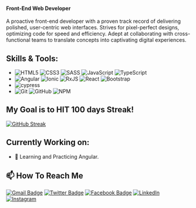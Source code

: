 <!-- # Darkness is the main reason for the SUN to Shine 🌄 -->
#### Front-End Web Developer
<!-- <img align='right' src="https://media.giphy.com/media/M9gbBd9nbDrOTu1Mqx/giphy.gif" width="230"> -->
A proactive front-end developer with a proven track record of delivering polished, user-centric web interfaces. Strives for pixel-perfect designs, optimizing code for speed and efficiency. Adept at collaborating with cross-functional teams to translate concepts into captivating digital experiences.



## Skills & Tools:
  - ![HTML5](https://img.shields.io/badge/-HTML5-E34F26?style=flat-square&logo=html5&logoColor=white) ![CSS3](https://img.shields.io/badge/-CSS3-1572B6?style=flat-square&logo=css3) ![SASS](https://img.shields.io/badge/SASS-hotpink.svg?style=for-the-badge&logo=SASS&logoColor=white) ![JavaScript](https://img.shields.io/badge/-JavaScript-black?style=flat-square&logo=javascript) ![TypeScript](https://img.shields.io/badge/typescript-%23007ACC.svg?style=for-the-badge&logo=typescript&logoColor=white)
  - ![Angular](https://img.shields.io/badge/angular-%23DD0031.svg?style=for-the-badge&logo=angular&logoColor=white) ![Ionic](https://img.shields.io/badge/Ionic-%233880FF.svg?style=for-the-badge&logo=Ionic&logoColor=white) ![RxJS](https://img.shields.io/badge/rxjs-%23B7178C.svg?style=for-the-badge&logo=reactivex&logoColor=white) ![React](https://img.shields.io/badge/-React-%23282C34?style=flat-square&logo=react) ![Bootstrap](https://img.shields.io/badge/-Bootstrap-563D7C?style=flat-square&logo=bootstrap)
  - ![cypress](https://img.shields.io/badge/-cypress-%23E5E5E5?style=for-the-badge&logo=cypress&logoColor=058a5e)
  - ![Git](https://img.shields.io/badge/-Git-F05032?style=flat-square&logo=git&logoColor=white) ![GitHub](https://img.shields.io/badge/-GitHub-181717?style=flat-square&logo=github) ![NPM](https://img.shields.io/badge/NPM-%23CB3837.svg?style=for-the-badge&logo=npm&logoColor=white)
<!--   - ![Sass](https://img.shields.io/badge/-Sass-%23CC6699?style=flat-square&logo=sass&logoColor=ffffff) ![Markdown](https://img.shields.io/badge/-Markdown-000000?style=flat-square&logo=markdown) ![Npm](https://img.shields.io/badge/-npm-CB3837?style=flat-square&logo=npm) ![Firebase](https://img.shields.io/badge/-Firebase-FFCA28?style=flat-square&logo=firebase&logoColor=ffffff) ![Nodejs](https://img.shields.io/badge/-Nodejs-black?style=flat-square&logo=Node.js) ![Redux](https://img.shields.io/badge/Redux-593D88?style=for-the-badge&logo=redux&logoColor=white) -->

## My Goal is to HIT 100 days **Streak!**
[![GitHub Streak](https://streak-stats.demolab.com?user=obaidash99&theme=dark&hide_border=true&date_format=M%20j%5B%2C%20Y%5D&background=0D1117)](https://git.io/streak-stats)

## Currently Working on:
<!-- - 🔭 My own Portfolio. It will be out Soon!  -->
- 🌱 Learning and Practicing Angular.

## 📫 How To Reach Me
[![Gmail Badge](https://img.shields.io/badge/-Gmail-c14438?style=flat-square&logo=Gmail&logoColor=white&link=mailto:obaidashurbaji99@gmail.com)](mailto:obaidashurbaji99@gmail.com)
[![Twitter Badge](https://img.shields.io/badge/-Twitter-1da1f2?style=flat-square&labelColor=1da1f2&logo=twitter&logoColor=white&link=https://www.twitter.com/_weltonfelix/)](https://www.twitter.com/obaida98/)
[![Facebook Badge](https://img.shields.io/badge/-Facebook-3b5998?style=flat-square&labelColor=3b5998&logo=facebook&logoColor=white&link=https://www.facebook.com/weltonpfelix/)](https://www.facebook.com/obaida.sy.1)
<a href="https://www.linkedin.com/in/obaida-shurbaji-a7b074171/" target="_blank"><img src="https://img.shields.io/badge/LinkedIn-%230077B5.svg?&style=flat-square&logo=linkedin&logoColor=white" alt="LinkedIn"></a>
<a href="https://www.instagram.com/obaidashur/" target="_blank"><img src="https://img.shields.io/badge/Instagram-%23E4405F.svg?&style=flat-square&logo=instagram&logoColor=white" alt="Instagram"></a>
<!-- [![Whatsapp Badge](https://img.shields.io/badge/-Whatsapp-4CA143?style=flat-square&labelColor=4CA143&logo=whatsapp&logoColor=white&link=https://api.whatsapp.com/send?phone=00201099506547&text=Hi!)]() -->

